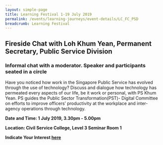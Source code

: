 ```yaml
---
layout: simple-page
title: Learning Festival 1-19 July 2019
permalink: /events/learning-journeys/event-details/LC_FC_PSD
breadcrumb: Learning Festival
---
```


## Fireside Chat with Loh Khum Yean, Permanent Secretary, Public Service Division
### Informal chat with a moderator. Speaker and participants seated in a circle

Have you noticed how work in the Singapore Public Service has evolved through the use of technology? Discuss and dialogue how technology has permeated every aspects of our life, be it work or personal, with PS Khum Yean. PS guides the Public Sector Transformation(PST)- Digital Committee on efforts to improve officers’ productivity at the workplace and inter-agency operations through technology. 

**Date and Time: 1 July 2019, 3.30pm - 5.00pm** 

**Location: Civil Service College, Level 3 Seminar Room 1** 

**Indicate Your Interest [here](https://www.eventbrite.sg/e/step-into-my-shoes-making-a-difference-as-a-probation-officer-tickets-61082209533)** 

